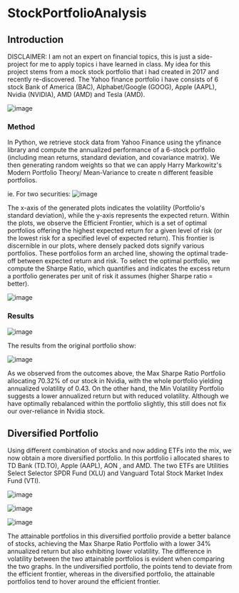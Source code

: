 # StockPortfolioAnalysis

## Introduction
DISCLAIMER: I am not an expert on financial topics, this is just a side-project for me to apply topics i have learned in class.
My idea for this project stems from a mock stock portfolio that i had created in 2017 and recently re-discovered. The Yahoo finance portfolio i have consists of 6 stock Bank of America (BAC), Alphabet/Google (GOOG), Apple (AAPL), Nvidia (NVIDIA), AMD (AMD) and Tesla (AMD). 


![image](https://github.com/amboym/StockPortfolioAnalysis/assets/162647158/ee4ebf4d-43c1-47b8-a565-11696c1eac28)

### Method

In Python, we retrieve stock data from Yahoo Finance using the yfinance library and compute the annualized performance of a 6-stock portfolio (including mean returns, standard deviation, and covariance matrix). We then generating random weights so that we can apply Harry Markowitz's Modern Portfolio Theory/ Mean-Variance to create n different feasible portfolios.

ie. For two securities:
![image](https://github.com/amboym/StockPortfolioAnalysis/assets/162647158/17dfbf1e-4781-4e26-94c9-48849e8e395f)

The x-axis of the generated plots indicates the volatility (Portfolio's standard deviation), while the y-axis represents the expected return. Within the plots, we observe the Efficient Frontier, which is a set of optimal portfolios offering the highest expected return for a given level of risk (or the lowest risk for a specified level of expected return). This frontier is discernible in our plots, where densely packed dots signify various portfolios. These portfolios form an arched line, showing the optimal trade-off between expected return and risk. To select the optimal portfolio, we compute the Sharpe Ratio, which quantifies and indicates the excess return a portfolio generates per unit of risk it assumes (higher Sharpe ratio = better).


![image](https://github.com/amboym/StockPortfolioAnalysis/assets/162647158/80892d02-3475-4a91-b714-6aecd9853da1)

### Results

![image](https://github.com/amboym/StockPortfolioAnalysis/assets/162647158/4033d379-2922-428f-85f3-536cefe5163a)

The results from the original portfolio show:


![image](https://github.com/amboym/StockPortfolioAnalysis/assets/162647158/1994804f-6b99-4a24-be85-8868d7eb0d38)


As we observed from the outcomes above, the Max Sharpe Ratio Portfolio allocating  70.32% of our stock in Nvidia, with the whole portfolio yielding annualized volatility of 0.43. On the other hand, the Min Volatility Portfolio suggests a lower annualized return but with reduced volatility. Although we have optimally rebalanced within the portfolio slightly, this still does not fix our over-reliance in Nvidia stock.

## Diversified Portfolio 

Using different combination of stocks and now adding ETFs into the mix, we now obtain a more diversified portfolio. In this portfolio i allocated shares to TD Bank (TD.TO), Apple (AAPL), AON , and AMD. The two ETFs are Utilities Select Selector SPDR Fund (XLU) and Vanguard Total Stock Market Index Fund (VTI).

![image](https://github.com/amboym/StockPortfolioAnalysis/assets/162647158/02d06579-e1a0-44f2-9246-99924c01d291)


![image](https://github.com/amboym/StockPortfolioAnalysis/assets/162647158/c4213c41-e0c3-4832-99b0-ad722dbb2a39)

![image](https://github.com/amboym/StockPortfolioAnalysis/assets/162647158/cf1e4caa-b05b-46ea-8956-3b06d15d1ced)


The attainable portfolios in this diversified portfolio provide a better balance of stocks, achieving the Max Sharpe Ratio Portfolio with a lower 34% annualized return but also exhibiting lower volatility. The difference in volatility between the two attainable portfolios is evident when comparing the two graphs. In the undiversified portfolio, the points tend to deviate from the efficient frontier, whereas in the diversified portfolio, the attainable portfolios tend to hover around the efficient frontier.
